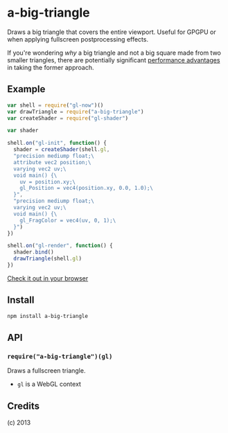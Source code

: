 a-big-triangle
==============
Draws a big triangle that covers the entire viewport. Useful for GPGPU or when applying fullscreen postprocessing effects.

If you're wondering *why* a big triangle and not a big square made from two smaller triangles, there are potentially significant [performance advantages](http://michaldrobot.com/2014/04/01/gcn-execution-patterns-in-full-screen-passes/) in taking the former approach.

## Example

```javascript
var shell = require("gl-now")()
var drawTriangle = require("a-big-triangle")
var createShader = require("gl-shader")

var shader

shell.on("gl-init", function() {
  shader = createShader(shell.gl, 
  "precision mediump float;\
  attribute vec2 position;\
  varying vec2 uv;\
  void main() {\
    uv = position.xy;\
    gl_Position = vec4(position.xy, 0.0, 1.0);\
  }",
  "precision mediump float;\
  varying vec2 uv;\
  void main() {\
    gl_FragColor = vec4(uv, 0, 1);\
  }")
})

shell.on("gl-render", function() {
  shader.bind()
  drawTriangle(shell.gl)
})
```

[Check it out in your browser](http://mikolalysenko.github.io/a-big-triangle/)

## Install

```sh
npm install a-big-triangle
```

## API

### `require("a-big-triangle")(gl)`
Draws a fullscreen triangle.

* `gl` is a WebGL context

## Credits
(c) 2013
